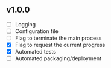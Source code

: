 ## v1.0.0
- [ ] Logging
- [ ] Configuration file
- [ ] Flag to terminate the main process
- [X] Flag to request the current progress
- [X] Automated tests
- [ ] Automated packaging/deployment
